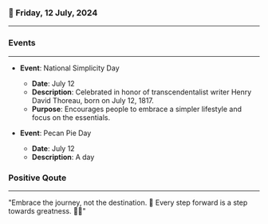 ### 📅 Friday, 12 July, 2024
------
### Events
------
- **Event**: National Simplicity Day
  - **Date**: July 12
  - **Description**: Celebrated in honor of transcendentalist writer Henry David Thoreau, born on July 12, 1817.
  - **Purpose**: Encourages people to embrace a simpler lifestyle and focus on the essentials.

- **Event**: Pecan Pie Day
  - **Date**: July 12
  - **Description**: A day
### Positive Qoute
------
"Embrace the journey, not the destination. 🌟 Every step forward is a step towards greatness. 💪✨"



